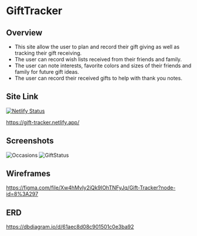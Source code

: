 # GiftTracker
## Overview
- This site allow the user to plan and record their gift giving as well as tracking their gift receiving.
- The user can record wish lists received from their friends and family.
- The user can note interests, favorite colors and sizes of their friends and family for future gift ideas.
- The user can record their received gifts to help with thank you notes.

## Site Link
[![Netlify Status](https://api.netlify.com/api/v1/badges/34e7b2c2-86fc-489a-baa3-7d2d086630d3/deploy-status)](https://app.netlify.com/sites/gift-tracker/deploys)

https://gift-tracker.netlify.app/

## Screenshots
![Occasions](https://user-images.githubusercontent.com/51683901/148579405-95e88aff-a50b-4c1b-9f1d-7716a716e936.PNG)
![GiftStatus](https://user-images.githubusercontent.com/51683901/148579418-12e93bec-3da8-404d-890e-026c60214356.PNG)

## Wireframes
https://figma.com/file/Xw4hMvIy2iQk9IOhTNFyJq/Gift-Tracker?node-id=8%3A297
## ERD
https://dbdiagram.io/d/61aec8d08c901501c0e3ba92
